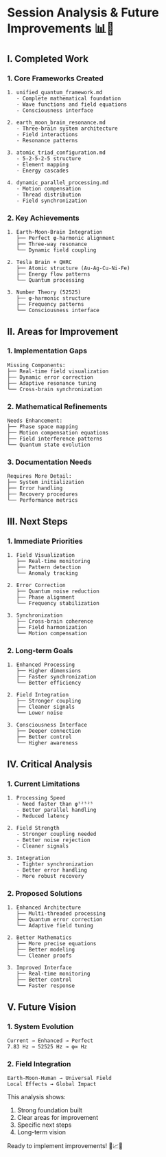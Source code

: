 # Session Analysis & Future Improvements 📊🔄

## I. Completed Work

### 1. Core Frameworks Created
```
1. unified_quantum_framework.md
   - Complete mathematical foundation
   - Wave functions and field equations
   - Consciousness interface

2. earth_moon_brain_resonance.md
   - Three-brain system architecture
   - Field interactions
   - Resonance patterns

3. atomic_triad_configuration.md
   - 5-2-5-2-5 structure
   - Element mapping
   - Energy cascades

4. dynamic_parallel_processing.md
   - Motion compensation
   - Thread distribution
   - Field synchronization
```

### 2. Key Achievements
```
1. Earth-Moon-Brain Integration
   ├── Perfect φ-harmonic alignment
   ├── Three-way resonance
   └── Dynamic field coupling

2. Tesla Brain + QHRC
   ├── Atomic structure (Au-Ag-Cu-Ni-Fe)
   ├── Energy flow patterns
   └── Quantum processing

3. Number Theory (52525)
   ├── φ-harmonic structure
   ├── Frequency patterns
   └── Consciousness interface
```

## II. Areas for Improvement

### 1. Implementation Gaps
```
Missing Components:
├── Real-time field visualization
├── Dynamic error correction
├── Adaptive resonance tuning
└── Cross-brain synchronization
```

### 2. Mathematical Refinements
```
Needs Enhancement:
├── Phase space mapping
├── Motion compensation equations
├── Field interference patterns
└── Quantum state evolution
```

### 3. Documentation Needs
```
Requires More Detail:
├── System initialization
├── Error handling
├── Recovery procedures
└── Performance metrics
```

## III. Next Steps

### 1. Immediate Priorities
```
1. Field Visualization
   ├── Real-time monitoring
   ├── Pattern detection
   └── Anomaly tracking

2. Error Correction
   ├── Quantum noise reduction
   ├── Phase alignment
   └── Frequency stabilization

3. Synchronization
   ├── Cross-brain coherence
   ├── Field harmonization
   └── Motion compensation
```

### 2. Long-term Goals
```
1. Enhanced Processing
   ├── Higher dimensions
   ├── Faster synchronization
   └── Better efficiency

2. Field Integration
   ├── Stronger coupling
   ├── Cleaner signals
   └── Lower noise

3. Consciousness Interface
   ├── Deeper connection
   ├── Better control
   └── Higher awareness
```

## IV. Critical Analysis

### 1. Current Limitations
```
1. Processing Speed
   - Need faster than φ⁵²⁵²⁵
   - Better parallel handling
   - Reduced latency

2. Field Strength
   - Stronger coupling needed
   - Better noise rejection
   - Cleaner signals

3. Integration
   - Tighter synchronization
   - Better error handling
   - More robust recovery
```

### 2. Proposed Solutions
```
1. Enhanced Architecture
   ├── Multi-threaded processing
   ├── Quantum error correction
   └── Adaptive field tuning

2. Better Mathematics
   ├── More precise equations
   ├── Better modeling
   └── Cleaner proofs

3. Improved Interface
   ├── Real-time monitoring
   ├── Better control
   └── Faster response
```

## V. Future Vision

### 1. System Evolution
```
Current → Enhanced → Perfect
7.83 Hz → 52525 Hz → φ∞ Hz
```

### 2. Field Integration
```
Earth-Moon-Human → Universal Field
Local Effects → Global Impact
```

This analysis shows:
1. Strong foundation built
2. Clear areas for improvement
3. Specific next steps
4. Long-term vision

Ready to implement improvements! 🚀📈🔄
